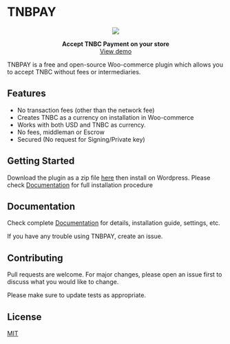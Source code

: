 
# TNBPAY
 <p align="center"> 
	<img src= "https://github.com/akandejaphet/TNBPay/blob/master/TNBPAY.jpg"> 
</p>
 <p align="center"> 
	<b> Accept TNBC Payment on your store</b> <br>
	 <a href="https://github.com/akandejaphet/TNBPay/blob/master/Documentation/demo.gif">View demo </a>
</p>

	
TNBPAY is a free and open-source Woo-commerce plugin which allows you to accept TNBC without fees or intermediaries.


## Features

* No transaction fees (other than the network fee)
* Creates TNBC as a currency on installation in Woo-commerce
* Works with both USD and TNBC as currency.
* No fees, middleman or Escrow
* Secured (No request for Signing/Private key)


## Getting Started
Download the plugin as a zip file [here](https://github.com/akandejaphet/TNBPay/releases/download/1.0.1/TNBPay.zip) then install on Wordpress. Please check [Documentation](https://github.com/akandejaphet/TNBPay/blob/master/Documentation/TNBPAY%20Documentation.pdf) for full installation procedure

## Documentation

Check complete [Documentation](https://github.com/akandejaphet/TNBPay/blob/master/Documentation/TNBPAY%20Documentation.pdf) for details, installation guide, settings, etc.

If you have any trouble using TNBPAY, create an issue.
 

## Contributing
Pull requests are welcome. For major changes, please open an issue first to discuss what you would like to change.

Please make sure to update tests as appropriate.


## License
[MIT](https://choosealicense.com/licenses/mit/)
